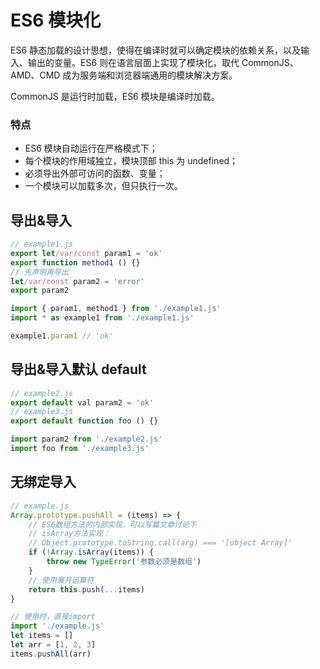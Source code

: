 # ES6 模块化
ES6 静态加载的设计思想，使得在编译时就可以确定模块的依赖关系，以及输入、输出的变量。ES6 则在语言层面上实现了模块化，取代 CommonJS、AMD、CMD 成为服务端和浏览器端通用的模块解决方案。

CommonJS 是运行时加载，ES6 模块是编译时加载。


### 特点
* ES6 模块自动运行在严格模式下；
* 每个模块的作用域独立，模块顶部 this 为 undefined；
* 必须导出外部可访问的函数、变量；
* 一个模块可以加载多次，但只执行一次。

## 导出&导入
``` js
// example1.js
export let/var/const param1 = 'ok'
export function method1 () {}
// 先声明再导出 
let/var/const param2 = 'error'
export param2

import { param1, method1 } from './example1.js'
import * as example1 from './example1.js'

example1.param1 // 'ok'
```

## 导出&导入默认 default
``` js
// example2.js
export default val param2 = 'ok'
// example3.js
export default function foo () {}

import param2 from './example2.js'
import foo from './example3.js'
```

## 无绑定导入
``` js
// example.js
Array.prototype.pushAll = (items) => {
    // ES6数组方法的内部实现，可以写篇文章讨论下
    // isArray方法实现：
    // Object.prototype.toString.call(arg) === '[object Array]'
    if (!Array.isArray(items)) {
        throw new TypeError('参数必须是数组')
    }
    // 使用展开运算符
    return this.push(...items)
}

// 使用时，直接import
import './example.js'
let items = []
let arr = [1, 2, 3]
items.pushAll(arr)
```

